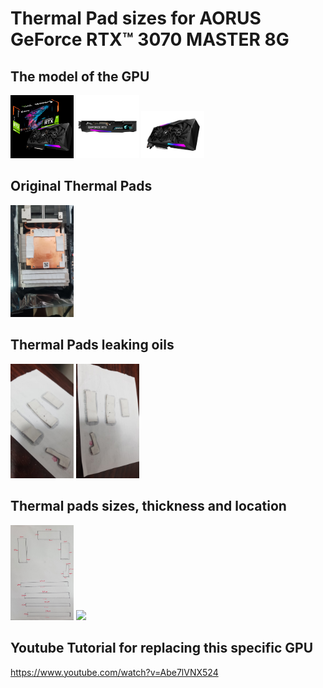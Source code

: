 # Thermal Pad sizes for AORUS GeForce RTX™ 3070 MASTER 8G  

## The model of the GPU  
<img src="./aorus box.jpg" width="20%">   
<img src="./front.jpg" width="20%">   
<img src="./whole.jpg" width="20%">   
  
## Original Thermal Pads
<img src="./thermal pads.jpg" width="20%">   

## Thermal Pads leaking oils
<img src="./thermal pad oil leaking 1.jpg" width="20%">  
<img src="./thermal pad oil leaking 2.jpg" width="20%">  

## Thermal pads sizes, thickness and location
<img src="./blueprint.jpg" width="20%">  
<img src="./gpu and vrams.jpg" width="20%">  


## Youtube Tutorial for replacing this specific GPU  
https://www.youtube.com/watch?v=Abe7lVNX524  

